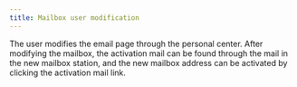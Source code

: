 ```yaml
---
title: Mailbox user modification
---
```

The user modifies the email page through the personal center. After modifying the mailbox, the activation mail can be found through the mail in the new mailbox station, and the new mailbox address can be activated by clicking the activation mail link.